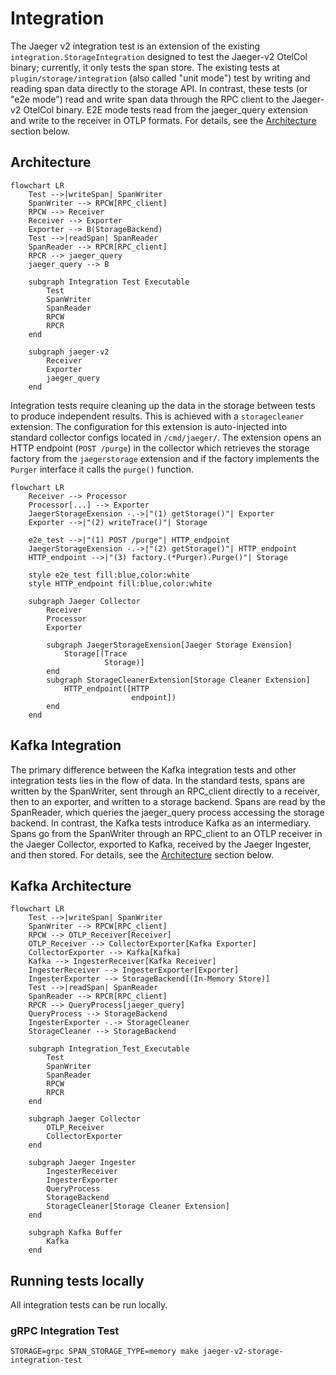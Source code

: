 # Integration

The Jaeger v2 integration test is an extension of the existing `integration.StorageIntegration` designed to test the Jaeger-v2 OtelCol binary; currently, it only tests the span store. The existing tests at `plugin/storage/integration` (also called "unit mode") test by writing and reading span data directly to the storage API. In contrast, these tests (or "e2e mode") read and write span data through the RPC client to the Jaeger-v2 OtelCol binary. E2E mode tests read from the jaeger_query extension and write to the receiver in OTLP formats. For details, see the [Architecture](#architecture) section below.

## Architecture

```mermaid
flowchart LR
    Test -->|writeSpan| SpanWriter
    SpanWriter --> RPCW[RPC_client]
    RPCW --> Receiver
    Receiver --> Exporter
    Exporter --> B(StorageBackend)
    Test -->|readSpan| SpanReader
    SpanReader --> RPCR[RPC_client]
    RPCR --> jaeger_query
    jaeger_query --> B

    subgraph Integration Test Executable
        Test
        SpanWriter
        SpanReader
        RPCW
        RPCR
    end

    subgraph jaeger-v2
        Receiver
        Exporter
        jaeger_query
    end
```

Integration tests require cleaning up the data in the storage between tests to produce independent results. This is achieved with a `storagecleaner` extension. The configuration for this extension is auto-injected into standard collector configs located in `/cmd/jaeger/`. The extension opens an HTTP endpoint (`POST /purge`) in the collector which retrieves the storage factory from the `jaegerstorage` extension and if the factory implements the `Purger` interface it calls the `purge()` function.

```mermaid
flowchart LR
    Receiver --> Processor
    Processor[...] --> Exporter
    JaegerStorageExension -.->|"(1) getStorage()"| Exporter
    Exporter -->|"(2) writeTrace()"| Storage

    e2e_test -->|"(1) POST /purge"| HTTP_endpoint
    JaegerStorageExension -.->|"(2) getStorage()"| HTTP_endpoint
    HTTP_endpoint -->|"(3) factory.(*Purger).Purge()"| Storage

    style e2e_test fill:blue,color:white
    style HTTP_endpoint fill:blue,color:white

    subgraph Jaeger Collector
        Receiver
        Processor
        Exporter

        subgraph JaegerStorageExension[Jaeger Storage Exension]
            Storage[(Trace
                     Storage)]
        end
        subgraph StorageCleanerExtension[Storage Cleaner Extension]
            HTTP_endpoint([HTTP
                           endpoint])
        end
    end
```

## Kafka Integration

The primary difference between the Kafka integration tests and other integration tests lies in the flow of data. In the standard tests, spans are written by the SpanWriter, sent through an RPC_client directly to a receiver, then to an exporter, and written to a storage backend. Spans are read by the SpanReader, which queries the jaeger_query process accessing the storage backend. In contrast, the Kafka tests introduce Kafka as an intermediary. Spans go from the SpanWriter through an RPC_client to an OTLP receiver in the Jaeger Collector, exported to Kafka, received by the Jaeger Ingester, and then stored. For details, see the [Architecture](#KafkaArchitecture) section below.


## Kafka Architecture

``` mermaid
flowchart LR
    Test -->|writeSpan| SpanWriter
    SpanWriter --> RPCW[RPC_client]
    RPCW --> OTLP_Receiver[Receiver]
    OTLP_Receiver --> CollectorExporter[Kafka Exporter]
    CollectorExporter --> Kafka[Kafka]
    Kafka --> IngesterReceiver[Kafka Receiver]
    IngesterReceiver --> IngesterExporter[Exporter]
    IngesterExporter --> StorageBackend[(In-Memory Store)]
    Test -->|readSpan| SpanReader
    SpanReader --> RPCR[RPC_client]
    RPCR --> QueryProcess[jaeger_query]
    QueryProcess --> StorageBackend
    IngesterExporter -.-> StorageCleaner
    StorageCleaner --> StorageBackend

    subgraph Integration_Test_Executable
        Test
        SpanWriter
        SpanReader
        RPCW
        RPCR
    end

    subgraph Jaeger Collector
        OTLP_Receiver
        CollectorExporter
    end

    subgraph Jaeger Ingester
        IngesterReceiver
        IngesterExporter
        QueryProcess
        StorageBackend
        StorageCleaner[Storage Cleaner Extension]
    end

    subgraph Kafka Buffer
        Kafka
    end
```

## Running tests locally

All integration tests can be run locally.

### gRPC Integration Test

```shell
STORAGE=grpc SPAN_STORAGE_TYPE=memory make jaeger-v2-storage-integration-test
```
